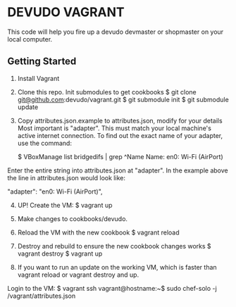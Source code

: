 DEVUDO VAGRANT
==============

This code will help you fire up a devudo devmaster or shopmaster on your local computer.


Getting Started
---------------

1. Install Vagrant
2. Clone this repo.  Init submodules to get cookbooks
    $ git clone git@github.com:devudo/vagrant.git
    $ git submodule init
    $ git submodule update

3. Copy attributes.json.example to attributes.json, modify for your details
  Most important is "adapter".  This must match your local machine's
  active internet connection.  To find out the exact name of your adapter,
  use the command:
  
    $ VBoxManage list bridgedifs | grep ^Name
    Name:            en0: Wi-Fi (AirPort)
  
  Enter the entire string into attributes.json at "adapter".
  In the example above the line in attributes.json  would look like:
  
  "adapter": "en0: Wi-Fi (AirPort)",

4. UP! Create the VM:
    $ vagrant up
  
5. Make changes to cookbooks/devudo.
6. Reload the VM with the new cookbook
    $ vagrant reload

7. Destroy and rebuild to ensure the new cookbook changes works
    $ vagrant destroy
    $ vagrant up

8. If you want to run an update on the working VM, which is faster than
  vagrant reload or vagrant destroy and up.
  
  Login to the VM:
    $ vagrant ssh
    vagrant@hostname:~$ sudo chef-solo -j /vagrant/attributes.json

